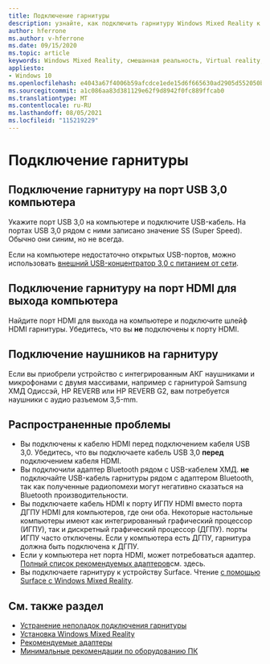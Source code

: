 ```yaml
---
title: Подключение гарнитуры
description: узнайте, как подключить гарнитуру Windows Mixed Reality к USB 3,0, HDMI и наушникам.
author: hferrone
ms.author: v-hferrone
ms.date: 09/15/2020
ms.topic: article
keywords: Windows Mixed Reality, смешанная реальность, Virtual reality, VR, MR, гарнитура, установка, начало работы
appliesto:
- Windows 10
ms.openlocfilehash: e4043a67f4006b59afcdce1ede15d6f665630ad2905d552050bb03fdc4e58128
ms.sourcegitcommit: a1c086aa83d381129e62f9d8942f0fc889ffcab0
ms.translationtype: MT
ms.contentlocale: ru-RU
ms.lasthandoff: 08/05/2021
ms.locfileid: "115219229"
---
```

# <a name="plug-in-your-headset"></a>Подключение гарнитуры

## <a name="connect-your-headset-to-your-pcs-usb-30-port"></a>Подключение гарнитуру на порт USB 3,0 компьютера

Укажите порт USB 3,0 на компьютере и подключите USB-кабель. На портах USB 3,0 рядом с ними записано значение SS (Super Speed). Обычно они синим, но не всегда.

Если на компьютере недостаточно открытых USB-портов, можно использовать [внешний USB-концентратор 3,0 с питанием от сети](recommended-adapters-for-windows-mixed-reality-capable-pcs.md#using-external-usb-30-hubs-with-windows-mixed-reality-headsets).

## <a name="connect-your-headset-to-your-pcs-hdmi-out-port"></a>Подключение гарнитуру на порт HDMI для выхода компьютера

Найдите порт HDMI для выхода на компьютере и подключите шлейф HDMI гарнитуры. Убедитесь, что вы **не** подключены к порту HDMI.

## <a name="connect-headphones-to-your-headset"></a>Подключение наушников на гарнитуру

Если вы приобрели устройство с интегрированным АКГ наушниками и микрофонами с двумя массивами, например с гарнитурой Samsung ХМД Одиссэй, HP REVERB или HP REVERB G2, вам потребуется наушники с аудио разъемом 3,5-mm.

## <a name="common-issues"></a>Распространенные проблемы

* Вы подключены к кабелю HDMI перед подключением кабеля USB 3,0.  Убедитесь, что вы подключаете кабель USB 3,0 **перед** подключением кабеля HDMI.
* Вы подключили адаптер Bluetooth рядом с USB-кабелем ХМД. **не** подключайте USB-кабель гарнитуры рядом с адаптером Bluetooth, так как полученные радиопомехи могут негативно сказаться на Bluetooth производительности.
* Вы подключаете кабель HDMI к порту ИГПУ HDMI вместо порта ДГПУ HDMI для компьютеров, где они оба. Некоторые настольные компьютеры имеют как интегрированный графический процессор (ИГПУ), так и дискретный графический процессор (ДГПУ). порты ИГПУ часто отключены. Если у компьютера есть ДГПУ, гарнитура должна быть подключена к ДГПУ.  
* Если у компьютера нет порта HDMI, может потребоваться адаптер. [Полный список рекомендуемых адаптеров](recommended-adapters-for-windows-mixed-reality-capable-pcs.md)см. здесь.
* Вы подключаете гарнитуру к устройству Surface. Чтение [с помощью Surface с Windows Mixed Reality](windows-mixed-reality-minimum-pc-hardware-compatibility-guidelines.md#windows-mixed-reality-and-surface).

## <a name="see-also"></a>См. также раздел

* [Устранение неполадок подключения гарнитуры](headset-connectivity.md)
* [Установка Windows Mixed Reality](install-windows-mixed-reality.md)
* [Рекомендуемые адаптеры](recommended-adapters-for-windows-mixed-reality-capable-pcs.md)
* [Минимальные рекомендации по оборудованию ПК](windows-mixed-reality-minimum-pc-hardware-compatibility-guidelines.md)
